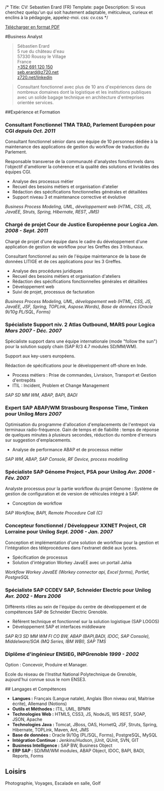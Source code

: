 /*
	Title: CV: Sebastien Erard (FR)
	Template: page
	Description: Si vous cherchez quelqu'un qui soit hautement adaptable, méticuleux, curieux et enclins à la pédagogie, appelez-moi.
	css: cv.css
*/

[Télécharger en format PDF](fr.pdf)

#Business Analyst

[](id:contact)
>Sébastien Erard  
5 rue du château d'eau  
57330 Roussy le Village  
France  
[+352 691 120 150](tel:+352691120150)  
<seb.erard@z720.net>  
[z720.net/linkedin](http://z720.net/linkedin)  

[](id:start)
> Consultant fonctionnel avec plus de 10 ans d'expériences dans de nombreux
domaines dont la logistique et les institutions publiques avec un solide bagage
technique en architecture d'entreprises orientée services.


##Expérience et Formation

### __Consultant Fonctionnel__  TMA TRAD, Parlement Européen pour CGI _depuis Oct. 2011_

Consultant fonctionnel sénior dans une équipe de 10 personnes dédiée à la maintenance des applications de gestion du workflow de traduction du Parlement.

Responsable transverse de la communauté d'analystes fonctionnels dans l'objectif d'améliorer la cohérence et la qualité des solutions et livrables des équipes CGI.

* Analyse des processus métier
* Recueil des besoins métiers et organisation d'atelier
* Rédaction des spécifications fonctionnelles générales et détaillées
* Support niveau 3 et maintenance corrective et évolutive

_Business Process Modeling, UML, développement web (HTML, CSS, JS, JavaEE, Struts, Spring, Hibernate, REST, JMS)_

### __Chargé de projet__  Cour de Justice Européenne pour Logica _Jan. 2008 - Sept. 2011_

Chargé de projet d'une équipe dans le cadre du développement d'une application de gestion de workflow pour les Greffes des 3 tribunaux.

Consultant fonctionnel au sein de l'équipe maintenance de la base de données LITIGE et de ces applications pour les 3 Greffes.

* Analyse des procédures juridiques
* Recueil des besoins métiers et organisation d'ateliers
* Rédaction des spécifications fonctionnelles générales et détaillées
* Développement web
* Suivi de projet, processus de facturation

_Business Process Modeling, UML, développement web
(HTML, CSS, JS, JavaEE, JSF, Spring, TOPLink, Aspose.Words),
Base de données (Oracle 9i/10g PL/SQL, Forms)_

### __Spécialiste Support niv. 2__  Atlas Outbound, MARS pour Logica _Mars 2007 - Déc. 2007_

Spécialiste support dans une équipe internationale (mode "follow the sun") pour
la solution supply chain (SAP R/3 4.7 modules SD/MM/WM).

Support aux key-users européens.

Rédaction de spécifications pour le développement off-shore en Inde.

* Process métiers : Prise de commandes, Livraison, Transport et Gestion d'entrepôts
* ITIL : Incident, Problem et Change Management

_SAP SD MM WM, ABAP, BAPI, BADI_

### __Expert SAP ABAP/WM__  Strasbourg Response Time, Timken pour Unilog _Mars 2007_

Optimisation du programme d'allocation d'emplacements de l'entrepot via terminaux radio-fréquence.
Gain de temps et de fiabilité&nbsp;: temps de réponse de quelques minutes à plusieurs secondes,
réduction du nombre d'erreurs sur suggestion d'emplacements.

* Analyse de performance ABAP et de processus métier

_SAP WM, ABAP, SAP Console,  RF Device, process modelling_

### __Spécialiste SAP__  Génome Project, PSA pour Unilog _Avr. 2006 - Fév. 2007_

Analyste processus pour la partie workflow du projet Genome&nbsp;: Système de gestion de configuration et de version de véhicules intégré à SAP.

* Conception de workflow

_SAP Workflow, BAPI, Remote Procedure Call (C)_

### __Concepteur fonctionnel / Développeur__  XXNET Project, CR Lorraine pour Unilog _Sept. 2006 - Jan. 2007_

Conception et implémentation d'une solution de workflow pour la gestion et l'intégration des téléprocédures dans l'extranet dédié aux lycées.

* Spécification de processus
* Solution d'intégration Workey JavaEE avec un portail Jahia

_Workflow Workey JavaEE (Workey connector api, Excel forms), Portlet, PostgreSQL_

### __Spécialiste SAP__  CCDEV SAP, Schneider Electric pour Unilog _Avr. 2002 - Mars 2006_

Différents rôles au sein de l'équipe du centre de développement et de compétences SAP de Schneider Electric Grenoble.

* Référent technique et fonctionnel sur la solution logistique (SAP LOGOS)
* Développement SAP et interfaces middleware

_SAP R/3 SD MM WM FI CO BW, ABAP (BAPI,BADI, IDOC, SAP Console), Middelware/SOA (MQ Series, IBM WBI), SAP TMS_

### __Diplôme d'ingénieur__ ENSIEG, INPGrenoble _1999 - 2002_

Option&nbsp;: Concevoir, Produire et Manager.

Ecole du réseau de l'Institut National Polytechnique de Grenoble, aujourd'hui connue sous le nom ENSE3.


## Langages et Compétences

* __Langues&nbsp;:__ Français (Langue natale), Anglais (Bon niveau oral, Maitrise écrite), Allemand (Notions)
* __Outils et Méthodes&nbsp;:__ ITIL, UML, BPMN
* __Technologies Web&nbsp;:__ HTML5, CSS3, JS, NodeJS, WS REST, SOAP, JSON, Apache
* __Technologies Java&nbsp;:__ Tomcat, JBoss, OAS, HornetQ, JSF, Struts, Spring, Hibernate, TOPLink, Maven, Ant, JMS
* __Base de données&nbsp;:__ Oracle 9i/10g (PL/SQL, Forms), PostgreSQL, MySQL
* __Intégration Continue&nbsp;:__ Jenkins/Hudson, jUnit, QUnit, SVN, GIT
* __Business Intelligence&nbsp;:__ SAP BW, Business Object
* __ERP SAP&nbsp;:__ SD/MM/WM modules, ABAP Object, IDOC, BAPI, BADI, Reports, Forms

## Loisirs

Photographie, Voyages, Escalade en salle, Golf
